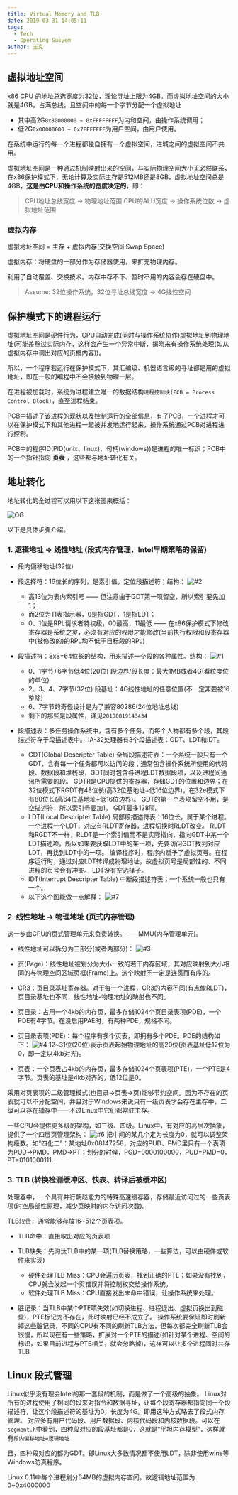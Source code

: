 ```yaml
---
title: Virtual Memory and TLB
date: 2019-03-31 14:05:11
tags:
  - Tech
  - Operating Susyem
author: 王克
---
```


## 虚拟地址空间

x86 CPU 的地址总选宽度为32位，理论寻址上限为4GB。而虚拟地址空间的大小就是4GB，占满总线，且空间中的每一个字节分配一个虚拟地址

* 其中高2G`0x80000000 ~ 0xFFFFFFFF`为内和空间，由操作系统调用；
* 低2G`0x00000000 ~ 0x7FFFFFFF`为用户空间，由用户使用。

在系统中运行的每一个进程都独自拥有一个虚拟空间，进城之间的虚拟空间不共用。

<!--more-->

虚拟地址空间是一种通过机制映射出来的空间，与实际物理空间大小无必然联系，在x86保护模式下，无论计算及实际主存是512MB还是8GB，虚拟地址空间总是4GB，**这是由CPU和操作系统的宽度决定的**，即：

> CPU地址总线宽度 → 物理地址范围
> CPU的ALU宽度 → 操作系统位数 → 虚拟地址范围

### 虚拟内存

虚拟地址空间 = 主存 + 虚拟内存(交换空间 Swap Space)

虚拟内存：将硬盘的一部分作为存储器使用，来扩充物理内存。

利用了自动覆盖、交换技术。内存中存不下、暂时不用的内容会存在硬盘中。

> Assume: 32位操作系统，32位寻址总线宽度 → 4G线性空间

## 保护模式下的进程运行

虚拟地址空间是硬件行为，CPU自动完成(同时与操作系统协作)虚拟地址到物理地址(可能差熬过实际内存，这样会产生一个异常中断，揭晓来有操作系统处理(如从虚拟内存中调出对应的页框内容))。

所以，一个程序若运行在保护模式下，其汇编级、机器语言级的寻址都是用的虚拟地址，即在一般的编程中不会接触到物理一层。

在进程被加载时，系统为进程建立唯一的数据结构`进程控制块(PCB = Process Control Block)`，直至进程结束。

PCB中描述了该进程的现状以及控制运行的全部信息，有了PCB，一个进程才可以在保护模式下和其他进程一起被并发地运行起来，操作系统通过PCB对进程进行控制。

PCB中的程序ID(PID(unix、linux)、句柄(windows))是进程的唯一标识；PCB中的一个指针指向 **页表** ，这些都与地址转化有关。

## 地址转化

地址转化的全过程可以用以下这张图来概括：

![OG](OG.png)

以下是具体步骤介绍。

### 1. 逻辑地址 → 线性地址 (段式内存管理，Intel早期策略的保留)

* 段内偏移地址(32位)

* 段选择符：16位长的序列，是索引值，定位段描述符；结构：
  ![#2](%232.png)
  * 高13位为表内索引号 —— 但注意由于GDT第一项留空，所以索引要先加1；
  * 而2位为TI表指示器，0是指GDT，1是指LDT；
  * 0、1位是RPL请求者特权级，00最高，11最低 —— 在x86保护模式下修改寄存器是系统之灵，必须有对应的权限才能修改(当前执行权限和段寄存器中(被修改的)的RPL均不低于目标段的RPL)

* 段描述符：8x8=64位长的结构，用来描述一个段的各种属性。结构：
   ![#1](%231.png)
  * 0、1字节+6字节低4位(20位) 段边界/段长度：最大1MB或者4G(看粒度位的单位)
  * 2、3、4、7字节(32位) 段基址：4G线性地址的任意位置(不一定非要被16整除)
  * 6、7字节的奇怪设计是为了兼容80286(24位地址总线)
  * 剩下的那些是段属性，详见`20180819143434`

* 段描述表：多任务操作系统中，含有多个任务，而每个人物都有多个段，其段描述符存于段描述表中。
  IA-32处理器有3个段描述表：GDT、LDT和IDT。
  * GDT(Global Descripter Table) 全局段描述符表：一个系统一般只有一个GDT，含有每一个任务都可以访问的段；通常包含操作系统所使用的代码段、数据段和堆栈段，GDT同时包含各进程LDT数据段项，以及进程间通讯所需要的段。
    GDTR是CPU提供的寄存器，存储GDT的位置和边界；在32位模式下RGDT有48位长(高32位基地址+低16位边界)，在32e模式下有80位长(高64位基地址+低16位边界)。
    GDT的第一个表项留空不用，是空描述符，所以索引号要加1。
    GDT最多128项。
  * LDT(Local Descripter Table) 局部段描述符表：16位长，属于某个进程。一个进程一个LDT，对应有RLDT寄存器，进程切换时RLDT改变。
    RLDT和RGDT不一样，RLDT是一个索引值而不是实际指向，指向GDT中某一个LDT描述项。所以如果要获取LDT中的某一项，先要访问GDT找到对应LDT，再找到LDT中的一项。
    编译程序时，程序内赋予了虚拟页号。在程序运行时，通过对应LDT转译成物理地址。故虚拟页号是局部性的、不同进程的页号会有冲突。
    LDT没有空选择子。
  * IDT(Interrupt Descripter Table) 中断段描述符表；一个系统一般也只有一个。
  * 以下这个图能做一点解释：
    ![#7](%237.png)

### 2. 线性地址 → 物理地址 (页式内存管理)

这一步由CPU的页式管理单元来负责转换。——MMU(内存管理单元)。

* 线性地址可以拆分为三部分(或者两部分)：
  ![#3](%233.png)

* 页(Page)：线性地址被划分为大小一致的若干内存区域，其对应映射到大小相同的与物理空间区域页框(Frame)上。这个映射不一定是连贯而有序的。

* CR3：页目录基址寄存器。对于每一个进程，CR3的内容不同(有点像RLDT)，页目录基址也不同，线性地址-物理地址的映射也不同。

* 页目录：占用一个4kb的内存页，最多存储1024个页目录表项(PDE)，一个PDE有4字节。在没启用PAE时，有两种PDE，规格不同。

* 页目录表项(PDE)：每个程序有多个页表，即拥有多个PDE。PDE的结构如下：
  ![#4](%234.png)
  12~31位(20位)表示页表起始物理地址的高20位(页表基址低12位为0，即一定以4kb对齐)。

* 页表：一个页表占4kb的内存页，最多存储1024个页表项(PTE)，一个PTE是4字节。页表的基址是4kb对齐的，低12位是0。

采用对页表项的二级管理模式(也目录→页表→页)能够节约空间。因为不存在的页表就可以不分配空间，并且对于Windows来说只有一级页表才会存在主存中，二级可以存在辅存中——不过Linux中它们都常驻主存。

一些CPU会提供更多级的架构，如三级、四级。Linux中，有对应的高层次抽象，提供了一个四层页管理架构：
![#6](%236.png)
把中间的某几个定为长度为0，就可以调整架构级数。如“四化二”：某地址0x08147258，对应的PUD、PMD里只有一个表项为PUD→PMD，PMD→PT；划分的时候，PGD=0000100000，PUD=PMD=0，PT=0101000111.

### 3. TLB (转换检测缓冲区、快表、转译后被缓冲区)

处理器中，一个具有并行朝赵能力的特殊高速缓存器，存储最近访问过的一些页表项(时空局部性原理，减少页映射的内存访问次数)。

TLB较贵，通常能够存放16~512个页表项。

* TLB命中：直接取出对应的页表项
* TLB缺失：先淘汰TLB中的某一项(TLB替换策略，一些算法，可以由硬件或软件来实现)
  * 硬件处理TLB Miss：CPU会遍历页表，找到正确的PTE；如果没有找到，CPU就会发起一个页错误并将控制权交给操作系统。
  * 软件处理TLB Miss：CPU直接发出未命中错误，让操作系统来处理。

* 脏记录：当TLB中某个PTE项失效(如切换进程、进程退出、虚拟页换出到磁盘)，PTE标记为不存在，此时映射已经不成立了。
  操作系统要保证即时刷新掉这些脏记录，不同的CPU有不同的刷新TLB方法，但每次都完全刷新TLB会很慢，所以现在有一些策略，扩展对一个PTE的描述(如针对某个进程、空间的标识，如果目前进程与PTE相关，就会忽略掉)，这样可以让多个进程同时共存TLB

## Linux 段式管理

Linux似乎没有理会Intel的那一套段的机制，而是做了一个高级的抽象。
Linux对所有的进程使用了相同的段来对指令和数据寻址，让每个段寄存器都指向同一个段描述符，让这个段描述符的基址为0，长度为4G。即用这种方式略去了段式内存管理。
对应多有用户代码段、用户数据段、内核代码段和内核数据段。可以在`segment.h`中看到，四种段对应的段基址都是0，这就是“平坦内存模型”，这样就有`段内偏移地址=逻辑地址`

且，四种段对应的都为GDT。即Linux大多数情况都不使用LDT，除非使用wine等Windows防真程序。

Linux 0.11中每个进程划分64MB的虚拟内存空间。故逻辑地址范围为0~0x4000000
